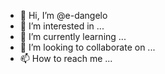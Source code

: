 - 👋 Hi, I’m @e-dangelo
- 👀 I’m interested in ...
- 🌱 I’m currently learning ...
- 💞️ I’m looking to collaborate on ...
- 📫 How to reach me ...

<!---
e-dangelo/e-dangelo is a ✨ special ✨ repository because its `README.md` (this file) appears on your GitHub profile.
You can click the Preview link to take a look at your changes.
--->
